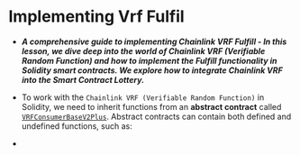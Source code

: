 # Implementing Vrf Fulfil
- ***A comprehensive guide to implementing Chainlink VRF Fulfill - In this lesson, we dive deep into the world of Chainlink VRF (Verifiable Random Function) and how to implement the Fulfill functionality in Solidity smart contracts. We explore how to integrate Chainlink VRF into the Smart Contract Lottery.***

- To work with the `Chainlink VRF (Verifiable Random Function)` in Solidity, we need to inherit functions from an **abstract contract** called [`VRFConsumerBaseV2Plus`](https://github.com/smartcontractkit/chainlink-brownie-contracts/blob/12393bd475bd60c222ff12e75c0f68effe1bbaaf/contracts/src/v0.8/vrf/dev/VRFConsumerBaseV2Plus.sol). Abstract contracts can contain both defined and undefined functions, such as:
- 